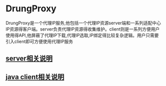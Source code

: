 # DrungProxy
DrungProxy是一个代理IP服务,他包括一个代理IP资源server端和一系列适配中心IP资源得客户端。server负责代理IP资源得收集维护。client则是一系列方便用户使用得API,他屏蔽了代理IP下载,代理IP选取,IP绑定得比较复杂逻辑。用户只需要引入client即可方便使用代理IP服务

## [server相关说明](./doc/server.md )

## [java client相关说明](./doc/client.md)